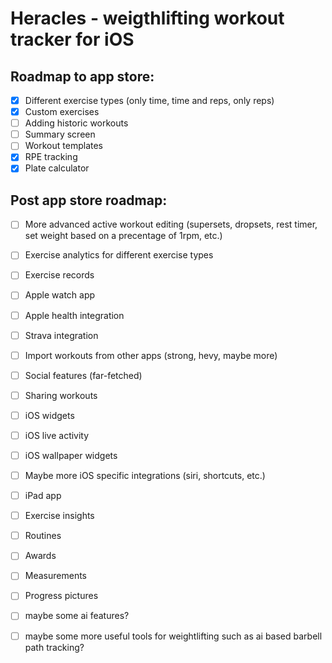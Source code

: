 #  Heracles - weigthlifting workout tracker for iOS

## Roadmap to app store:
- [x] Different exercise types (only time, time and reps, only reps)
- [x] Custom exercises
- [ ] Adding historic workouts
- [ ] Summary screen
- [ ] Workout templates
- [x] RPE tracking
- [x] Plate calculator
## Post app store roadmap:
- [ ] More advanced active workout editing (supersets, dropsets, rest timer, set weight based on a precentage of 1rpm, etc.)
- [ ] Exercise analytics for different exercise types
- [ ] Exercise records
- [ ] Apple watch app
- [ ] Apple health integration
- [ ] Strava integration
- [ ] Import workouts from other apps (strong, hevy, maybe more)
- [ ] Social features (far-fetched)
- [ ] Sharing workouts
- [ ] iOS widgets
- [ ] iOS live activity 
- [ ] iOS wallpaper widgets
- [ ] Maybe more iOS specific integrations (siri, shortcuts, etc.)
- [ ] iPad app
- [ ] Exercise insights
- [ ] Routines 
- [ ] Awards
- [ ] Measurements
- [ ] Progress pictures
- [ ] maybe some ai features?
- [ ] maybe some more useful tools for weightlifting such as ai based barbell path tracking?

